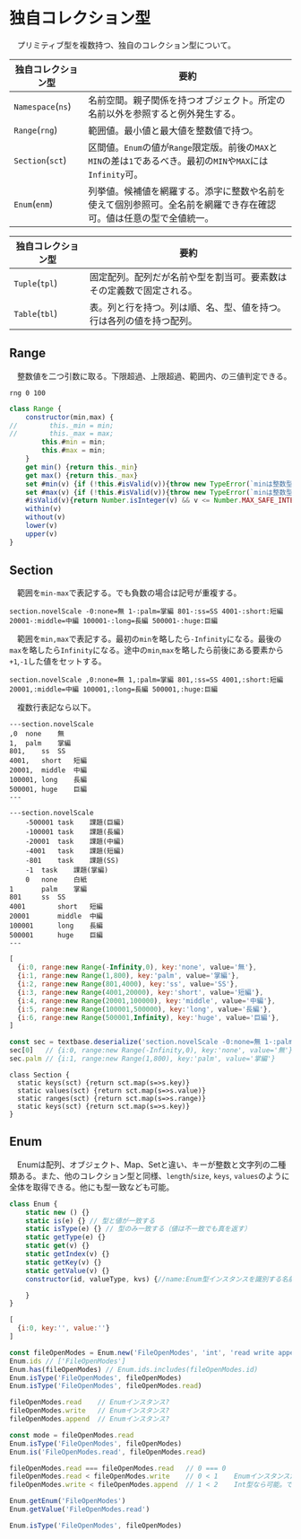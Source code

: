 # 独自コレクション型

　プリミティブ型を複数持つ、独自のコレクション型について。

独自コレクション型|要約
------------------|----
`Namespace`(`ns`)|名前空間。親子関係を持つオブジェクト。所定の名前以外を参照すると例外発生する。
`Range`(`rng`)|範囲値。最小値と最大値を整数値で持つ。
`Section`(`sct`)|区間値。`Enum`の値が`Range`限定版。前後の`MAX`と`MIN`の差は`1`であるべき。最初の`MIN`や`MAX`には`Infinity`可。
`Enum`(`enm`)|列挙値。候補値を網羅する。添字に整数や名前を使えて個別参照可。全名前を網羅でき存在確認可。値は任意の型で全値統一。

独自コレクション型|要約
------------------|----
`Tuple`(`tpl`)|固定配列。配列だが名前や型を割当可。要素数はその定義数で固定される。
`Table`(`tbl`)|表。列と行を持つ。列は順、名、型、値を持つ。行は各列の値を持つ配列。

## Range

　整数値を二つ引数に取る。下限超過、上限超過、範囲内、の三値判定できる。

```
rng 0 100
```

```javascript
class Range {
    constructor(min,max) {
//        this._min = min;
//        this._max = max;
        this.#min = min;
        this.#max = min;
    }
    get min() {return this._min}
    get max() {return this._max}
    set #min(v) {if (!this.#isValid(v)){throw new TypeError(`minは整数型2^53範囲内であるべきです。:${v}`)}else {this._min = v}}
    set #max(v) {if (!this.#isValid(v)){throw new TypeError(`minは整数型2^53範囲内であるべきです。:${v}`)}else {this._min = v}}
    #isValid(v){return Number.isInteger(v) && v <= Number.MAX_SAFE_INTEGER && Number.MIN_SAFE_INTEGER <= v}
    within(v)
    without(v)
    lower(v)
    upper(v)
}
```

## Section

　範囲を`min-max`で表記する。でも負数の場合は記号が重複する。

```
section.novelScale -0:none=無 1-:palm=掌編 801-:ss=SS 4001-:short:短編 20001-:middle=中編 100001-:long=長編 500001-:huge:巨編
```

　範囲を`min,max`で表記する。最初の`min`を略したら`-Infinity`になる。最後の`max`を略したら`Infinity`になる。途中の`min`,`max`を略したら前後にある要素から`+1`,`-1`した値をセットする。

```
section.novelScale ,0:none=無 1,:palm=掌編 801,:ss=SS 4001,:short:短編 20001,:middle=中編 100001,:long=長編 500001,:huge:巨編
```

　複数行表記なら以下。

```
---section.novelScale
,0	none	無
1,	palm	掌編
801,	ss	SS
4001,	short	短編
20001,	middle	中編
100001,	long	長編
500001,	huge	巨編
---
```
```
---section.novelScale
	-500001	task	課題(巨編)
	-100001	task	課題(長編)
	-20001	task	課題(中編)
	-4001	task	課題(短編)
	-801	task	課題(SS)
	-1	task	課題(掌編)
	0	none	白紙
1		palm	掌編
801		ss	SS
4001		short	短編
20001		middle	中編
100001		long	長編
500001		huge	巨編
---
```

```javascript
[
  {i:0, range:new Range(-Infinity,0), key:'none', value='無'},
  {i:1, range:new Range(1,800), key:'palm', value='掌編'},
  {i:2, range:new Range(801,4000), key:'ss', value='SS'},
  {i:3, range:new Range(4001,20000), key:'short', value='短編'},
  {i:4, range:new Range(20001,100000), key:'middle', value='中編'},
  {i:5, range:new Range(100001,500000), key:'long', value='長編'},
  {i:6, range:new Range(500001,Infinity), key:'huge', value='巨編'},
]
```
```javascript
const sec = textbase.deserialize('section.novelScale -0:none=無 1-:palm=掌編 801-:ss=SS 4001-:short:短編 20001-:middle=中編 100001-:long=長編 500001-:huge:巨編')
sec[0]   // {i:0, range:new Range(-Infinity,0), key:'none', value='無'}
sec.palm // {i:1, range:new Range(1,800), key:'palm', value='掌編'}
```
```
class Section {
  static keys(sct) {return sct.map(s=>s.key)}
  static values(sct) {return sct.map(s=>s.value)}
  static ranges(sct) {return sct.map(s=>s.range)}
  static keys(sct) {return sct.map(s=>s.key)}
}
```

## Enum

　Enumは配列、オブジェクト、Map、Setと違い、キーが整数と文字列の二種類ある。また、他のコレクション型と同様、`length`/`size`, `keys`, `values`のように全体を取得できる。他にも型一致なども可能。

```javascript
class Enum {
    static new () {}
    static is(e) {} // 型と値が一致する
    static isType(e) {} // 型のみ一致する（値は不一致でも真を返す）
    static getType(e) {}
    static get(v) {}
    static getIndex(v) {}
    static getKey(v) {}
    static getValue(v) {}
    constructor(id, valueType, kvs) {//name:Enum型インスタンスを識別する名前, valueType:値の型, kvs:要素のキーと値

    }
}
```
```javascript
[
  {i:0, key:'', value:''}
]
```

```javascript
const fileOpenModes = Enum.new('FileOpenModes', 'int', 'read write append')
Enum.ids // ['FileOpenModes']
Enum.has(fileOpenModes) // Enum.ids.includes(fileOpenModes.id)
Enum.isType('FileOpenModes', fileOpenModes)
Enum.isType('FileOpenModes', fileOpenModes.read)

fileOpenModes.read    // Enumインスタンス?
fileOpenModes.write   // Enumインスタンス?
fileOpenModes.append  // Enumインスタンス?

const mode = fileOpenModes.read
Enum.isType('FileOpenModes', fileOpenModes)
Enum.is('FileOpenModes.read', fileOpenModes.read)

fileOpenModes.read === fileOpenModes.read   // 0 === 0
fileOpenModes.read < fileOpenModes.write    // 0 < 1    Enumインスタンスだと <,> で比較できない
fileOpenModes.write < fileOpenModes.append  // 1 < 2    Int型なら可能。でもEnum型判定ができなくなる

Enum.getEnum('FileOpenModes')
Enum.getValue('FileOpenModes.read')

Enum.isType('FileOpenModes', fileOpenModes)
```
